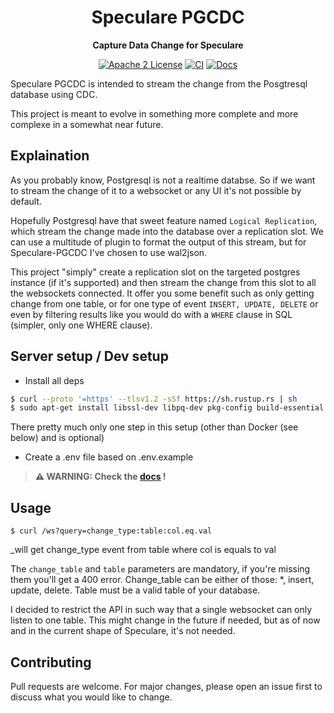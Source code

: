 <div align="center">
  <h1>Speculare PGCDC</h1>
  <p>
    <strong>Capture Data Change for Speculare</strong>
  </p>
  <p>

[![Apache 2 License](https://img.shields.io/badge/license-Apache%202-blue.svg)](LICENSE)
[![CI](https://github.com/speculare-cloud/speculare-pgcdc/workflows/CI/badge.svg)](https://github.com/speculare-cloud/speculare-pgcdc/actions)
[![Docs](https://img.shields.io/badge/Docs-latest-green.svg)](https://docs.speculare.cloud)

  </p>
</div>

Speculare PGCDC is intended to stream the change from the Posgtresql database using CDC.

This project is meant to evolve in something more complete and more complexe in a somewhat near future.


Explaination
--------------------------

As you probably know, Postgresql is not a realtime databse. So if we want to stream the change of it to a websocket or any UI it's not possible by default.

Hopefully Postgresql have that sweet feature named `Logical Replication`, which stream the change made into the database over a replication slot. We can use a multitude of plugin to format the output of this stream, but for Speculare-PGCDC I've chosen to use wal2json.

This project "simply" create a replication slot on the targeted postgres instance (if it's supported) and then stream the change from this slot to all the websockets connected. It offer you some benefit such as only getting change from one table, or for one type of event `INSERT, UPDATE, DELETE` or even by filtering results like you would do with a `WHERE` clause in SQL (simpler, only one WHERE clause).

Server setup / Dev setup
--------------------------

- Install all deps
```bash
$ curl --proto '=https' --tlsv1.2 -sSf https://sh.rustup.rs | sh
$ sudo apt-get install libssl-dev libpq-dev pkg-config build-essential
```

There pretty much only one step in this setup (other than Docker (see below) and is optional)

- Create a .env file based on .env.example

> **⚠ WARNING: Check the [docs](https://docs.speculare.cloud) !**

Usage
--------------------------

```
$ curl /ws?query=change_type:table:col.eq.val
```
_will get change_type event from table where col is equals to val

The `change_table` and `table` parameters are mandatory, if you're missing them you'll get a 400 error.
Change_table can be either of those: *, insert, update, delete.
Table must be a valid table of your database.

I decided to restrict the API in such way that a single websocket can only listen to one table. This might change in the future if needed, but as of now and in the current shape of Speculare, it's not needed.

Contributing
--------------------------

Pull requests are welcome. For major changes, please open an issue first to discuss what you would like to change.